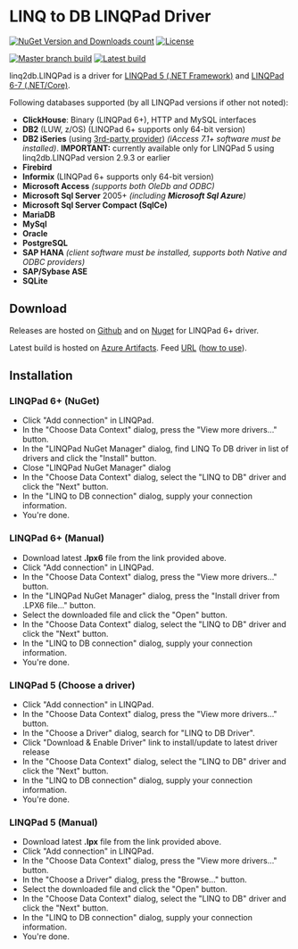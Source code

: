 # LINQ to DB LINQPad Driver

[![NuGet Version and Downloads count](https://buildstats.info/nuget/linq2db.LINQPad?includePreReleases=true)](https://www.nuget.org/packages/linq2db.LINQPad) [![License](https://img.shields.io/github/license/linq2db/linq2db.LINQPad)](MIT-LICENSE.txt)

[![Master branch build](https://img.shields.io/azure-devops/build/linq2db/linq2db/8/master?label=build%20(master))](https://dev.azure.com/linq2db/linq2db/_build?definitionId=8&_a=summary) [![Latest build](https://img.shields.io/azure-devops/build/linq2db/linq2db/8?label=build%20(latest))](https://dev.azure.com/linq2db/linq2db/_build?definitionId=8&_a=summary)

linq2db.LINQPad is a driver for [LINQPad 5 (.NET Framework)](http://www.linqpad.net) and [LINQPad 6-7 (.NET/Core)](http://www.linqpad.net).

Following databases supported (by all LINQPad versions if other not noted):

- **ClickHouse**: Binary (LINQPad 6+), HTTP and MySQL interfaces
- **DB2** (LUW, z/OS) (LINQPad 6+ supports only 64-bit version)
- **DB2 iSeries** (using [3rd-party provider](https://github.com/LinqToDB4iSeries/Linq2DB4iSeries)) *(iAccess 7.1+ software must be installed)*. **IMPORTANT:** currently available only for LINQPad 5 using linq2db.LINQPad version 2.9.3 or earlier
- **Firebird**
- **Informix** (LINQPad 6+ supports only 64-bit version)
- **Microsoft Access** *(supports both OleDb and ODBC)*
- **Microsoft Sql Server** 2005+ *(including **Microsoft Sql Azure**)*
- **Microsoft Sql Server Compact (SqlCe)**
- **MariaDB**
- **MySql**
- **Oracle**
- **PostgreSQL**
- **SAP HANA** *(client software must be installed, supports both Native and ODBC providers)*
- **SAP/Sybase ASE**
- **SQLite**

## Download

Releases are hosted on [Github](https://github.com/linq2db/linq2db.LINQPad/releases) and on [Nuget](https://www.nuget.org/packages/linq2db.LINQPad) for LINQPad 6+ driver.

Latest build is hosted on [Azure Artifacts](https://dev.azure.com/linq2db/linq2db/_packaging?_a=package&feed=linq2db%40Local&package=linq2db.LINQPad&protocolType=NuGet). Feed [URL](https://pkgs.dev.azure.com/linq2db/linq2db/_packaging/linq2db/nuget/v3/index.json) ([how to use](https://docs.microsoft.com/en-us/nuget/consume-packages/install-use-packages-visual-studio#package-sources)).

## Installation

### LINQPad 6+ (NuGet)

- Click "Add connection" in LINQPad.
- In the "Choose Data Context" dialog, press the "View more drivers..." button.
- In the "LINQPad NuGet Manager" dialog, find LINQ To DB driver in list of drivers and click the "Install" button.
- Close "LINQPad NuGet Manager" dialog
- In the "Choose Data Context" dialog, select the "LINQ to DB" driver and click the "Next" button.
- In the "LINQ to DB connection" dialog, supply your connection information.
- You're done.

### LINQPad 6+ (Manual)

- Download latest **.lpx6** file from the link provided above.
- Click "Add connection" in LINQPad.
- In the "Choose Data Context" dialog, press the "View more drivers..." button.
- In the "LINQPad NuGet Manager" dialog, press the "Install driver from .LPX6 file..." button.
- Select the downloaded file and click the "Open" button.
- In the "Choose Data Context" dialog, select the "LINQ to DB" driver and click the "Next" button.
- In the "LINQ to DB connection" dialog, supply your connection information.
- You're done.

### LINQPad 5 (Choose a driver)

- Click "Add connection" in LINQPad.
- In the "Choose Data Context" dialog, press the "View more drivers..." button.
- In the "Choose a Driver" dialog, search for "LINQ to DB Driver".
- Click "Download & Enable Driver" link to install/update to latest driver release
- In the "Choose Data Context" dialog, select the "LINQ to DB" driver and click the "Next" button.
- In the "LINQ to DB connection" dialog, supply your connection information.
- You're done.

### LINQPad 5 (Manual)

- Download latest **.lpx** file from the link provided above.
- Click "Add connection" in LINQPad.
- In the "Choose Data Context" dialog, press the "View more drivers..." button.
- In the "Choose a Driver" dialog, press the "Browse..." button.
- Select the downloaded file and click the "Open" button.
- In the "Choose Data Context" dialog, select the "LINQ to DB" driver and click the "Next" button.
- In the "LINQ to DB connection" dialog, supply your connection information.
- You're done.
